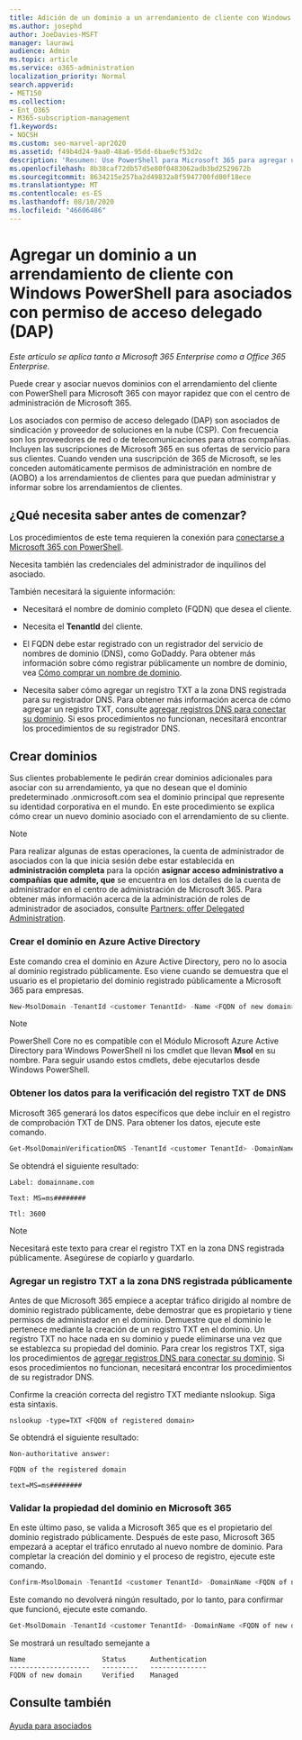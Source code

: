 ```yaml
---
title: Adición de un dominio a un arrendamiento de cliente con Windows PowerShell para asociados de DAP
ms.author: josephd
author: JoeDavies-MSFT
manager: laurawi
audience: Admin
ms.topic: article
ms.service: o365-administration
localization_priority: Normal
search.appverid:
- MET150
ms.collection:
- Ent_O365
- M365-subscription-management
f1.keywords:
- NOCSH
ms.custom: seo-marvel-apr2020
ms.assetid: f49b4d24-9aa0-48a6-95dd-6bae9cf53d2c
description: 'Resumen: Use PowerShell para Microsoft 365 para agregar un nombre de dominio alternativo a un inquilino de cliente existente.'
ms.openlocfilehash: 8b38caf72db57d5e80f0483062adb3bd2529672b
ms.sourcegitcommit: 8634215e257ba2d49832a8f5947700fd00f18ece
ms.translationtype: MT
ms.contentlocale: es-ES
ms.lasthandoff: 08/10/2020
ms.locfileid: "46606486"
---
```

# <a name="add-a-domain-to-a-client-tenancy-with-windows-powershell-for-delegated-access-permission-dap-partners"></a>Agregar un dominio a un arrendamiento de cliente con Windows PowerShell para asociados con permiso de acceso delegado (DAP)

*Este artículo se aplica tanto a Microsoft 365 Enterprise como a Office 365 Enterprise.*

Puede crear y asociar nuevos dominios con el arrendamiento del cliente con PowerShell para Microsoft 365 con mayor rapidez que con el centro de administración de Microsoft 365.
  
Los asociados con permiso de acceso delegado (DAP) son asociados de sindicación y proveedor de soluciones en la nube (CSP). Con frecuencia son los proveedores de red o de telecomunicaciones para otras compañías. Incluyen las suscripciones de Microsoft 365 en sus ofertas de servicio para sus clientes. Cuando venden una suscripción de 365 de Microsoft, se les conceden automáticamente permisos de administración en nombre de (AOBO) a los arrendamientos de clientes para que puedan administrar y informar sobre los arrendamientos de clientes.
## <a name="what-do-you-need-to-know-before-you-begin"></a>¿Qué necesita saber antes de comenzar?

Los procedimientos de este tema requieren la conexión para [conectarse a Microsoft 365 con PowerShell](connect-to-office-365-powershell.md).
  
Necesita también las credenciales del administrador de inquilinos del asociado.
  
También necesitará la siguiente información:
  
- Necesitará el nombre de dominio completo (FQDN) que desea el cliente.
    
- Necesita el **TenantId** del cliente.
    
- El FQDN debe estar registrado con un registrador del servicio de nombres de dominio (DNS), como GoDaddy. Para obtener más información sobre cómo registrar públicamente un nombre de dominio, vea [Cómo comprar un nombre de dominio](https://go.microsoft.com/fwlink/p/?LinkId=532541).
    
- Necesita saber cómo agregar un registro TXT a la zona DNS registrada para su registrador DNS. Para obtener más información acerca de cómo agregar un registro TXT, consulte [agregar registros DNS para conectar su dominio](https://go.microsoft.com/fwlink/p/?LinkId=532542). Si esos procedimientos no funcionan, necesitará encontrar los procedimientos de su registrador DNS.
    
## <a name="create-domains"></a>Crear dominios

 Sus clientes probablemente le pedirán crear dominios adicionales para asociar con su arrendamiento, ya que no desean que el dominio predeterminado <domain>.onmicrosoft.com sea el dominio principal que represente su identidad corporativa en el mundo. En este procedimiento se explica cómo crear un nuevo dominio asociado con el arrendamiento de su cliente.
  
> [!NOTE]
> Para realizar algunas de estas operaciones, la cuenta de administrador de asociados con la que inicia sesión debe estar establecida en **administración completa** para la opción **asignar acceso administrativo a compañías que admite, que** se encuentra en los detalles de la cuenta de administrador en el centro de administración de Microsoft 365. Para obtener más información acerca de la administración de roles de administrador de asociados, consulte [Partners: offer Delegated Administration](https://go.microsoft.com/fwlink/p/?LinkId=532435). 
  
### <a name="create-the-domain-in-azure-active-directory"></a>Crear el dominio en Azure Active Directory

Este comando crea el dominio en Azure Active Directory, pero no lo asocia al dominio registrado públicamente. Eso viene cuando se demuestra que el usuario es el propietario del dominio registrado públicamente a Microsoft 365 para empresas.
  
```powershell
New-MsolDomain -TenantId <customer TenantId> -Name <FQDN of new domain>
```

>[!Note]
>PowerShell Core no es compatible con el Módulo Microsoft Azure Active Directory para Windows PowerShell ni los cmdlet que llevan **Msol** en su nombre. Para seguir usando estos cmdlets, debe ejecutarlos desde Windows PowerShell.
>

### <a name="get-the-data-for-the-dns-txt-verification-record"></a>Obtener los datos para la verificación del registro TXT de DNS

 Microsoft 365 generará los datos específicos que debe incluir en el registro de comprobación TXT de DNS. Para obtener los datos, ejecute este comando.
  
```powershell
Get-MsolDomainVerificationDNS -TenantId <customer TenantId> -DomainName <FQDN of new domain> -Mode DnsTxtRecord
```

Se obtendrá el siguiente resultado:
  
 `Label: domainname.com`
  
 `Text: MS=ms########`
  
 `Ttl: 3600`
  
> [!NOTE]
> Necesitará este texto para crear el registro TXT en la zona DNS registrada públicamente. Asegúrese de copiarlo y guardarlo. 
  
### <a name="add-a-txt-record-to-the-publically-registered-dns-zone"></a>Agregar un registro TXT a la zona DNS registrada públicamente

Antes de que Microsoft 365 empiece a aceptar tráfico dirigido al nombre de dominio registrado públicamente, debe demostrar que es propietario y tiene permisos de administrador en el dominio. Demuestre que el dominio le pertenece mediante la creación de un registro TXT en el dominio. Un registro TXT no hace nada en su dominio y puede eliminarse una vez que se establezca su propiedad del dominio. Para crear los registros TXT, siga los procedimientos de [agregar registros DNS para conectar su dominio](https://go.microsoft.com/fwlink/p/?LinkId=532542). Si esos procedimientos no funcionan, necesitará encontrar los procedimientos de su registrador DNS.
  
Confirme la creación correcta del registro TXT mediante nslookup. Siga esta sintaxis.
  
```console
nslookup -type=TXT <FQDN of registered domain>
```

Se obtendrá el siguiente resultado:
  
 `Non-authoritative answer:`
  
 `FQDN of the registered domain`
  
 `text=MS=ms########`
  
### <a name="validate-domain-ownership-in-microsoft-365"></a>Validar la propiedad del dominio en Microsoft 365

En este último paso, se valida a Microsoft 365 que es el propietario del dominio registrado públicamente. Después de este paso, Microsoft 365 empezará a aceptar el tráfico enrutado al nuevo nombre de dominio. Para completar la creación del dominio y el proceso de registro, ejecute este comando. 
  
```powershell
Confirm-MsolDomain -TenantId <customer TenantId> -DomainName <FQDN of new domain>
```

Este comando no devolverá ningún resultado, por lo tanto, para confirmar que funcionó, ejecute este comando.
  
```powershell
Get-MsolDomain -TenantId <customer TenantId> -DomainName <FQDN of new domain>
```

Se mostrará un resultado semejante a

```console
Name                   Status      Authentication
--------------------   ---------   --------------
FQDN of new domain     Verified    Managed
```

   
## <a name="see-also"></a>Consulte también

#### 

[Ayuda para asociados](https://go.microsoft.com/fwlink/p/?LinkID=533477)

